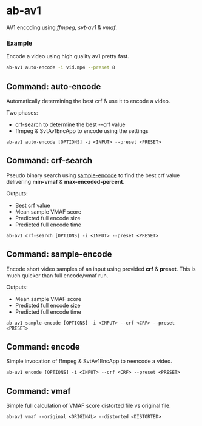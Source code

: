 # ab-av1
AV1 encoding using _ffmpeg_, _svt-av1_ & _vmaf_.

### Example
Encode a video using high quality av1 pretty fast.
```sh
ab-av1 auto-encode -i vid.mp4 --preset 8
```

## Command: auto-encode
Automatically determining the best crf & use it to encode a video.

Two phases:
* [crf-search](#crf-search) to determine the best --crf value
* ffmpeg & SvtAv1EncApp to encode using the settings

```
ab-av1 auto-encode [OPTIONS] -i <INPUT> --preset <PRESET>
```

## Command: crf-search
Pseudo binary search using [sample-encode](#sample-encode) to find the best 
crf value delivering **min-vmaf** & **max-encoded-percent**.

Outputs:
* Best crf value
* Mean sample VMAF score
* Predicted full encode size
* Predicted full encode time

```
ab-av1 crf-search [OPTIONS] -i <INPUT> --preset <PRESET>
```

## Command: sample-encode
Encode short video samples of an input using provided **crf** & **preset**. 
This is much quicker than full encode/vmaf run. 

Outputs:
* Mean sample VMAF score
* Predicted full encode size
* Predicted full encode time

```
ab-av1 sample-encode [OPTIONS] -i <INPUT> --crf <CRF> --preset <PRESET>
```

## Command: encode
Simple invocation of ffmpeg & SvtAv1EncApp to reencode a video.

```
ab-av1 encode [OPTIONS] -i <INPUT> --crf <CRF> --preset <PRESET>
```

## Command: vmaf
Simple full calculation of VMAF score distorted file vs original file.

```
ab-av1 vmaf --original <ORIGINAL> --distorted <DISTORTED>
```
